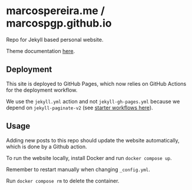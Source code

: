 # marcospereira.me / marcospgp.github.io

Repo for Jekyll based personal website.

Theme documentation [here](PIXYLL.md).

## Deployment

This site is deployed to GitHub Pages, which now relies on GitHub Actions for the deployment workflow.

We use the `jekyll.yml` action and not `jekyll-gh-pages.yml` because we depend on `jekyll-paginate-v2` (see [starter workflows here](https://github.com/actions/starter-workflows/tree/main/pages)).

## Usage

Adding new posts to this repo should update the website automatically, which is
done by a Github action.

To run the website locally, install Docker and run `docker compose up`.

Remember to restart manually when changing `_config.yml`.

Run `docker compose rm` to delete the container.

